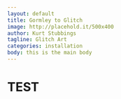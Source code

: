```yaml
---
layout: default
title: Gormley to Glitch
image: http://placehold.it/500x400
author: Kurt Stubbings
tagline: Glitch Art
categories: installation
body: this is the main body
---
```


# TEST